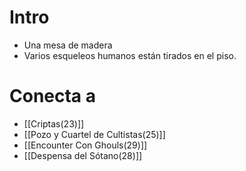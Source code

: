 # Intro
- Una mesa de madera
- Varios esqueleos humanos están tirados en el piso.

# Conecta a 
- [[Criptas(23)]]
- [[Pozo y Cuartel de Cultistas(25)]]
- [[Encounter Con Ghouls(29)]]
- [[Despensa del Sótano(28)]]


